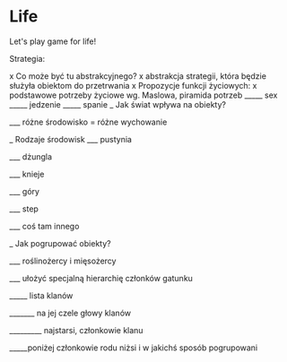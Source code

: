 Life
====
					
Let's play game for life!

Strategia:

x Co może być tu abstrakcyjnego?
	x abstrakcja strategii, która będzie służyła obiektom do przetrwania
x Propozycje funkcji życiowych:
	x podstawowe potrzeby życiowe wg. Maslowa, piramida potrzeb
_____ sex
_____ jedzenie
_____ spanie
_ Jak świat wpływa na obiekty?

___ różne środowisko = różne wychowanie

_ Rodzaje środowisk
___ pustynia

___ dżungla

___ knieje

___ góry

___ step

___ coś tam innego

_ Jak pogrupować obiekty?

___ roślinożercy i mięsożercy

___ ułożyć specjalną hierarchię członków gatunku

_____ lista klanów 

_______ na jej czele głowy klanów

_________ najstarsi, członkowie klanu

_____poniżej członkowie rodu niżsi i w jakichś sposób pogrupowani

